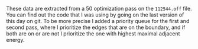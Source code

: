 These data are extracted from a 50 optimization pass on the `112544.off` file.
You can find out the code that I was using by going on the last version of this
day on git. To be more precise I added a priority queue for the first and
second pass, where I prioritize the edges that are on the boundary, and if both
are on or are not I prioritize the one with highest maximal adjacent energy.
